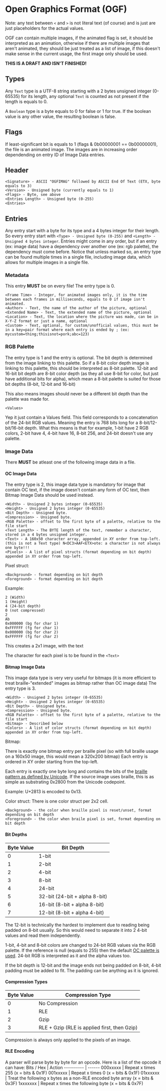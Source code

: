 # Open Graphics Format (OGF)
Note: any text between `<` and `>` is not literal text (of course) and is just are just placeholders for the actual values.

OGF can contain multiple images, if the animated flag is set, it should be interpreted as an animation, otherwise if there are
multiple images that aren't animated, they should be just treated as a list of image, if this doesn't make sense in the current usage, the first image only should be used.

**THIS IS A DRAFT AND ISN'T FINISHED!**

## Types
Any `Text` type is a UTF-8 string starting with a 2 bytes unsigned integer (0-65535) for its length, any optional `Text` is counted as not present if the length is equals to 0. 

A `Boolean` type is a byte equals to 0 for false or 1 for true. If the boolean value is any other value, the resulting boolean is false.

## Flags
If least-significant bit is equals to 1 (flags & 0b00000001 == 0b00000001), the file is an animated image. The images are in
increasing order dependending on entry ID of Image Data entries.

## Header
```
<Signature> - ASCII "OGFIMAG" followed by ASCII End Of Text (ETX, byte equals to 3)
<Version> - Unsigned byte (currently equals to 1)
<Flags> - Byte, see above
<Entries Length> - Unsigned byte (0-255)
<Entries>
```

## Entries
Any entry start with a byte for its type and a 4 bytes integer for their length.
So every entry start with `<Type> - Unsigned byte (0-255)` and `<Length> - Unsigned 4 bytes integer`.
Entries might come in any order, but if an entry (ex: image data) have a dependency over another one (ex: rgb palette), the dependency must come before.
Notice that unless marked so, an entry type can be found multiple times in a single file, including image data, which allows for multiple images in a single file.

### Metadata
This entry **MUST** be on every file!
The entry type is 0.
```
<Frame Time> - Integer, for animated images only, it is the time between each frames in milliseconds, equals to 0 if image isn't animated.
<Author> - Text, the name of the author of the picture, optional
<Extended Name> - Text, the extended name of the picture, optional
<Location> - Text, the location where the picture was made, can be in X-Y-Z format or just a name, optional
<Custom> - Text, optional, for custom/unofficial values, this must be in a key=pair format where each entry is ended by ; (ex: mycustom=thing;thisisnot=pork;abc=123)
```

### RGB Palette
The entry type is 1 and the entry is optional. The bit depth is determined from the image linking to this palette.
So if a 8-bit color depth image is linking to this palette, this should be interpreted as 8-bit palette.
12-bit and 16-bit bit depth are 8-bit color depth (as they all use 8-bit for color, but just have additional bits for alpha), which mean a 8-bit palette is suited for those bit depths (8-bit, 12-bit and 16-bit)

This also means images should never be a different bit depth than the palette was made for.
```
<Values>
```
Yep it just contain a Values field. This field corresponds to a concatenation of the 24-bit RGB values. Meaning the entry is 768 bits long for a 8-bit/12-bit/16-bit depth. What this means is that for example, 1-bit have 2 RGB colors, 2-bit have 4, 4-bit have 16, 8-bit 256, and 24-bit doesn't use any palette.

### Image Data
There **MUST** be atleast one of the following image data in a file.

#### OC Image Data
The entry type is 2, this image data type is mandatory for image that contain OC text, if the image doesn't contain any form of OC text, then Bitmap Image Data should be used instead.

```
<Width> - Unsigned 2 bytes integer (0-65535)
<Height> - Unsigned 2 bytes integer (0-65535)
<Bit Depth> - Unsigned byte.
<Compression> - Unsigned byte.
<RGB Palette> - offset to the first byte of a palette, relative to the file start
<Text Length> - The BYTE length of the text, remember a character, stored in a 4 bytes unsigned integer.
<Text> - A 160x50 character array, appended in XY order from top-left. (this is not a Text type) N<DC3>AAF<ETX>ote: a character is not always one byte!!!
<Pixels> - A list of pixel structs (format depending on bit depth) appended in XY order from top-left.
```

Pixel struct:
```
<Background> - format depending on bit depth
<Foreground> - format depending on bit depth
```

Example:
```
2 (Width)
1 (Height)
4 (24-bit depth)
0 (not compressed)
2
Ab
0x000000 (bg for char 1)
0xFFFFFF (fg for char 1)
0x000000 (bg for char 2)
0xFFFFFF (fg for char 2)
```
This creates a 2x1 image, with the text

The character for each pixel is to be found in the `<Text>`

#### Bitmap Image Data
This image data type is very very useful for bitmaps (it is more efficient to treat braille-"extended" images as bitmap rather than OC image data)
The entry type is 3.

```
<Width> - Unsigned 2 bytes integer (0-65535)
<Height> - Unsigned 2 bytes integer (0-65535)
<Bit Depth> - Unsigned byte.
<Compression> - Unsigned byte.
<RGB Palette> - offset to the first byte of a palette, relative to the file start
<Bitmap> - Described below
<Colors> - A list of color structs (format depending on bit depth) appended in XY order from top-left.
```

Bitmap:

There is exactly one bitmap entry per braille pixel (so with full braille usage on a 160x50 image, this would mean a 320x200 bitmap)
Each entry is ordered in XY order starting from the top-left.

Each entry is exactly one byte long and contains the bits of the [braille pattern as defined by Unicode](https://en.wikipedia.org/wiki/Braille_Patterns#Identifying,_naming_and_ordering). If the source image uses braille, this is as simple as substrating 0x2800 from the Unicode codepoint.

Example: U+2813 is encoded to 0x13.

Color struct:
There is one color struct per 2x2 cell.
```
<Background> - the color when braille pixel is reset/unset, format depending on bit depth
<Foreground> - the color when braile pixel is set, format depending on bit depth
```

#### Bit Depths

Byte Value | Bit Depth
---------- | ---------
0 | 1-bit
1 | 2-bit
2 | 4-bit
3 | 8-bit
4 | 24-bit
5 | 32-bit (24-bit + alpha 8-bit)
6 | 16-bit (8-bit + alpha 8-bit)
7 | 12-bit (8-bit + alpha 4-bit)

The 12-bit is technically the hardest to implement due to reading being padded on 8-bit usually. So this would need to separate it into 2 4-bit values and read them independently. 

1-bit, 4-bit and 8-bit colors are changed to 24-bit RGB values via the RGB palette. If the reference is null (equals to 255) then the default [OC palette is used](https://ocdoc.cil.li/_media/api:oc-256-color.png). 24-bit RGB is interpreted as it and the alpha values too.

If the bit depth is 12-bit and the image ends not being padded on 8-bit, 4-bit padding must be added to fit. The padding can be anything as it is ignored.

#### Compression Types
Byte Value | Compression Type
---------- | ----------------
0 | No Compression
1 | RLE
2 | Gzip
3 | RLE + Gzip (RLE is applied first, then Gzip)

Compression is always only applied to the pixels of an image.

#### RLE Encoding
A parser will parse byte by byte for an opcode.
Here is a list of the opcode it can have:
Bits / Hex | Action
---------- | ------
000xxxxx | Repeat x times 255 (x = bits & 0x1F)
001xxxxx | Repeat x times 0 (x = bits & 0x1F)
01xxxxxx | Treat the following x bytes as a non-RLE encoded byte array (x = bits & 0x3F)
1xxxxxxx |  Repeat x times the following byte (x = bits & 0x7F)
